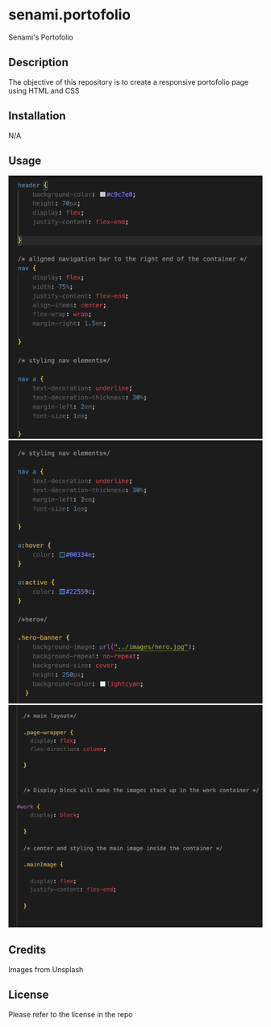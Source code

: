 # senami.portofolio
Senami's Portofolio

## Description

The objective of this repository is to create a responsive portofolio page using HTML and CSS


## Installation

N/A

## Usage

![Alt text](<images/CSS 1.png>)
![Alt text](<images/CSS 2.png>)
![Alt text](<images/CSS 3.png>)

## Credits

Images from Unsplash

## License

Please refer to the license in the repo
